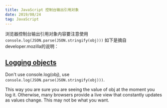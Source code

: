 ```yaml
---
title: JavaScript 控制台输出引用对象
date: 2019/08/24
tag: JavaScript
---
```

浏览器控制台输出引用对象内容要注意使用```console.log(JSON.parse(JSON.stringify(obj)))```
如下是摘自developer.mozilla的说明：

## [Logging objects](https://developer.mozilla.org/en-US/docs/Web/API/Console/log#Logging_objects)
Don't use console.log(obj), use ```console.log(JSON.parse(JSON.stringify(obj)))```.


This way you are sure you are seeing the value of obj at the moment you log it. Otherwise, many browsers provide a live view that constantly updates as values change. This may not be what you want.
